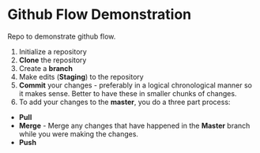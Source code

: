 # Github Flow Demonstration
Repo to demonstrate github flow. 

1. Initialize a repository
2. **Clone** the repository
3. Create a **branch**
4. Make edits (**Staging**) to the repository
5. **Commit** your changes - preferably in a logical chronological manner so it makes sense. Better to have these in smaller chunks of changes. 
6. To add your changes to the **master**, you do a three part process:
  - **Pull**
  - **Merge** - Merge any changes that have happened in the **Master** branch while you were making the changes. 
  - **Push** 
